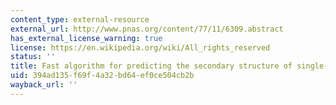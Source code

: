 ```yaml
---
content_type: external-resource
external_url: http://www.pnas.org/content/77/11/6309.abstract
has_external_license_warning: true
license: https://en.wikipedia.org/wiki/All_rights_reserved
status: ''
title: Fast algorithm for predicting the secondary structure of single-stranded RNA
uid: 394ad135-f69f-4a32-bd64-ef0ce504cb2b
wayback_url: ''
---
```

